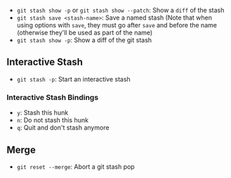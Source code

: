 - `git stash show -p` or `git stash show --patch`: Show a `diff` of the stash
- `git stash save <stash-name>`: Save a named stash (Note that when using options with `save`, they must go after `save` and before the name (otherwise they'll be used as part of the name)
- `git stash show -p`: Show a diff of the git stash

## Interactive Stash

- `git stash -p`: Start an interactive stash

### Interactive Stash Bindings

- `y`: Stash this hunk
- `n`: Do not stash this hunk
- `q`: Quit and don't stash anymore

## Merge

- `git reset --merge`: Abort a git stash pop
